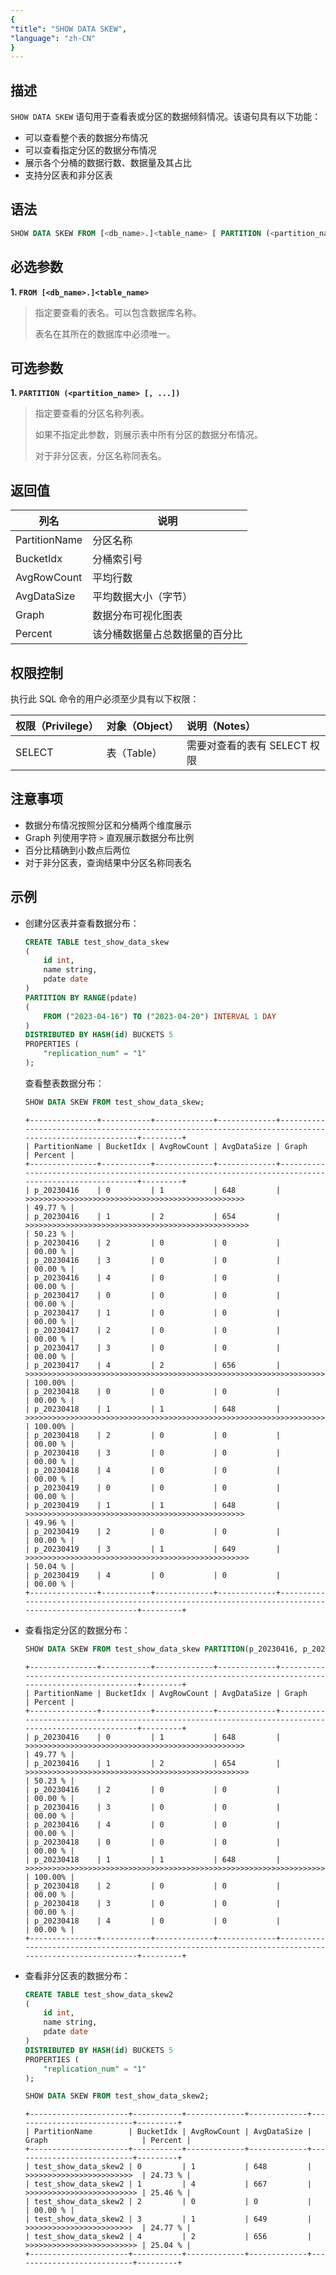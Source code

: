 ```yaml
---
{
"title": "SHOW DATA SKEW",
"language": "zh-CN"
}
---
```


<!-- 
Licensed to the Apache Software Foundation (ASF) under one
or more contributor license agreements.  See the NOTICE file
distributed with this work for additional information
regarding copyright ownership.  The ASF licenses this file
to you under the Apache License, Version 2.0 (the
"License"); you may not use this file except in compliance
with the License.  You may obtain a copy of the License at

  http://www.apache.org/licenses/LICENSE-2.0

Unless required by applicable law or agreed to in writing,
software distributed under the License is distributed on an
"AS IS" BASIS, WITHOUT WARRANTIES OR CONDITIONS OF ANY
KIND, either express or implied.  See the License for the
specific language governing permissions and limitations
under the License.
-->

## 描述

`SHOW DATA SKEW` 语句用于查看表或分区的数据倾斜情况。该语句具有以下功能：

- 可以查看整个表的数据分布情况
- 可以查看指定分区的数据分布情况
- 展示各个分桶的数据行数、数据量及其占比
- 支持分区表和非分区表

## 语法

```sql
SHOW DATA SKEW FROM [<db_name>.]<table_name> [ PARTITION (<partition_name> [, ...]) ];
```

## 必选参数

**1. `FROM [<db_name>.]<table_name>`**

> 指定要查看的表名。可以包含数据库名称。
>
> 表名在其所在的数据库中必须唯一。

## 可选参数

**1. `PARTITION (<partition_name> [, ...])`**

> 指定要查看的分区名称列表。
>
> 如果不指定此参数，则展示表中所有分区的数据分布情况。
>
> 对于非分区表，分区名称同表名。

## 返回值

| 列名 | 说明 |
|------|------|
| PartitionName | 分区名称 |
| BucketIdx | 分桶索引号 |
| AvgRowCount | 平均行数 |
| AvgDataSize | 平均数据大小（字节） |
| Graph | 数据分布可视化图表 |
| Percent | 该分桶数据量占总数据量的百分比 |

## 权限控制

执行此 SQL 命令的用户必须至少具有以下权限：

| 权限（Privilege） | 对象（Object） | 说明（Notes）                           |
| :---------------- | :------------- | :-------------------------------------- |
| SELECT            | 表（Table）    | 需要对查看的表有 SELECT 权限            |

## 注意事项

- 数据分布情况按照分区和分桶两个维度展示
- Graph 列使用字符 `>` 直观展示数据分布比例
- 百分比精确到小数点后两位
- 对于非分区表，查询结果中分区名称同表名

## 示例

- 创建分区表并查看数据分布：

    ```sql
    CREATE TABLE test_show_data_skew
    (
        id int,
        name string,
        pdate date
    )
    PARTITION BY RANGE(pdate)
    (
        FROM ("2023-04-16") TO ("2023-04-20") INTERVAL 1 DAY
    )
    DISTRIBUTED BY HASH(id) BUCKETS 5
    PROPERTIES (
        "replication_num" = "1"
    );
    ```

    查看整表数据分布：

    ```sql
    SHOW DATA SKEW FROM test_show_data_skew;
    ```

    ```text
    +---------------+-----------+-------------+-------------+------------------------------------------------------------------------------------------------------+---------+
    | PartitionName | BucketIdx | AvgRowCount | AvgDataSize | Graph                                                                                                | Percent |
    +---------------+-----------+-------------+-------------+------------------------------------------------------------------------------------------------------+---------+
    | p_20230416    | 0         | 1           | 648         | >>>>>>>>>>>>>>>>>>>>>>>>>>>>>>>>>>>>>>>>>>>>>>>>>                                                    | 49.77 % |
    | p_20230416    | 1         | 2           | 654         | >>>>>>>>>>>>>>>>>>>>>>>>>>>>>>>>>>>>>>>>>>>>>>>>>>                                                   | 50.23 % |
    | p_20230416    | 2         | 0           | 0           |                                                                                                      | 00.00 % |
    | p_20230416    | 3         | 0           | 0           |                                                                                                      | 00.00 % |
    | p_20230416    | 4         | 0           | 0           |                                                                                                      | 00.00 % |
    | p_20230417    | 0         | 0           | 0           |                                                                                                      | 00.00 % |
    | p_20230417    | 1         | 0           | 0           |                                                                                                      | 00.00 % |
    | p_20230417    | 2         | 0           | 0           |                                                                                                      | 00.00 % |
    | p_20230417    | 3         | 0           | 0           |                                                                                                      | 00.00 % |
    | p_20230417    | 4         | 2           | 656         | >>>>>>>>>>>>>>>>>>>>>>>>>>>>>>>>>>>>>>>>>>>>>>>>>>>>>>>>>>>>>>>>>>>>>>>>>>>>>>>>>>>>>>>>>>>>>>>>>>>> | 100.00% |
    | p_20230418    | 0         | 0           | 0           |                                                                                                      | 00.00 % |
    | p_20230418    | 1         | 1           | 648         | >>>>>>>>>>>>>>>>>>>>>>>>>>>>>>>>>>>>>>>>>>>>>>>>>>>>>>>>>>>>>>>>>>>>>>>>>>>>>>>>>>>>>>>>>>>>>>>>>>>> | 100.00% |
    | p_20230418    | 2         | 0           | 0           |                                                                                                      | 00.00 % |
    | p_20230418    | 3         | 0           | 0           |                                                                                                      | 00.00 % |
    | p_20230418    | 4         | 0           | 0           |                                                                                                      | 00.00 % |
    | p_20230419    | 0         | 0           | 0           |                                                                                                      | 00.00 % |
    | p_20230419    | 1         | 1           | 648         | >>>>>>>>>>>>>>>>>>>>>>>>>>>>>>>>>>>>>>>>>>>>>>>>>                                                    | 49.96 % |
    | p_20230419    | 2         | 0           | 0           |                                                                                                      | 00.00 % |
    | p_20230419    | 3         | 1           | 649         | >>>>>>>>>>>>>>>>>>>>>>>>>>>>>>>>>>>>>>>>>>>>>>>>>>                                                   | 50.04 % |
    | p_20230419    | 4         | 0           | 0           |                                                                                                      | 00.00 % |
    +---------------+-----------+-------------+-------------+------------------------------------------------------------------------------------------------------+---------+
    ```

- 查看指定分区的数据分布：

    ```sql
    SHOW DATA SKEW FROM test_show_data_skew PARTITION(p_20230416, p_20230418);
    ```

    ```text
    +---------------+-----------+-------------+-------------+------------------------------------------------------------------------------------------------------+---------+
    | PartitionName | BucketIdx | AvgRowCount | AvgDataSize | Graph                                                                                                | Percent |
    +---------------+-----------+-------------+-------------+------------------------------------------------------------------------------------------------------+---------+
    | p_20230416    | 0         | 1           | 648         | >>>>>>>>>>>>>>>>>>>>>>>>>>>>>>>>>>>>>>>>>>>>>>>>>                                                    | 49.77 % |
    | p_20230416    | 1         | 2           | 654         | >>>>>>>>>>>>>>>>>>>>>>>>>>>>>>>>>>>>>>>>>>>>>>>>>>                                                   | 50.23 % |
    | p_20230416    | 2         | 0           | 0           |                                                                                                      | 00.00 % |
    | p_20230416    | 3         | 0           | 0           |                                                                                                      | 00.00 % |
    | p_20230416    | 4         | 0           | 0           |                                                                                                      | 00.00 % |
    | p_20230418    | 0         | 0           | 0           |                                                                                                      | 00.00 % |
    | p_20230418    | 1         | 1           | 648         | >>>>>>>>>>>>>>>>>>>>>>>>>>>>>>>>>>>>>>>>>>>>>>>>>>>>>>>>>>>>>>>>>>>>>>>>>>>>>>>>>>>>>>>>>>>>>>>>>>>> | 100.00% |
    | p_20230418    | 2         | 0           | 0           |                                                                                                      | 00.00 % |
    | p_20230418    | 3         | 0           | 0           |                                                                                                      | 00.00 % |
    | p_20230418    | 4         | 0           | 0           |                                                                                                      | 00.00 % |
    +---------------+-----------+-------------+-------------+------------------------------------------------------------------------------------------------------+---------+
    ```

- 查看非分区表的数据分布：

    ```sql
    CREATE TABLE test_show_data_skew2
    (
        id int,
        name string,
        pdate date
    )
    DISTRIBUTED BY HASH(id) BUCKETS 5
    PROPERTIES (
        "replication_num" = "1"
    );
    ```

    ```sql
    SHOW DATA SKEW FROM test_show_data_skew2;
    ```

    ```text
    +----------------------+-----------+-------------+-------------+---------------------------+---------+
    | PartitionName        | BucketIdx | AvgRowCount | AvgDataSize | Graph                     | Percent |
    +----------------------+-----------+-------------+-------------+---------------------------+---------+
    | test_show_data_skew2 | 0         | 1           | 648         | >>>>>>>>>>>>>>>>>>>>>>>>  | 24.73 % |
    | test_show_data_skew2 | 1         | 4           | 667         | >>>>>>>>>>>>>>>>>>>>>>>>> | 25.46 % |
    | test_show_data_skew2 | 2         | 0           | 0           |                           | 00.00 % |
    | test_show_data_skew2 | 3         | 1           | 649         | >>>>>>>>>>>>>>>>>>>>>>>>  | 24.77 % |
    | test_show_data_skew2 | 4         | 2           | 656         | >>>>>>>>>>>>>>>>>>>>>>>>> | 25.04 % |
    +----------------------+-----------+-------------+-------------+---------------------------+---------+
    ```
